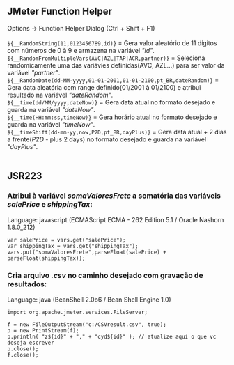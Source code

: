 ## JMeter Function Helper
Options -> Function Helper Dialog (Ctrl + Shift + F1) <br/>
 <br/>
`${__RandomString(11,0123456789,id)}` = Gera valor aleatório de 11 dígitos com números de 0 à 9 e armazena na variável *"id"*. <br/>
`${__RandomFromMultipleVars(AVC|AZL|TAP|ACR,partner)}` = Seleciona randomicamente uma das variávies definidas(AVC, AZL...) para ser valor da variável *"partner"*. <br/>
`${__RandomDate(dd-MM-yyyy,01-01-2001,01-01-2100,pt_BR,dateRandom)}` = Gera data aleatória com range definido(01/2001 à 01/2100) e atribui resultado na variável *"dateRandom"*. <br/>
`${__time(dd/MM/yyyy,dateNow)}` = Gera data atual no formato desejado e guarda na variável *"dateNow"*. <br/>
`${__time(HH:mm:ss,timeNow)}` = Gera horário atual no formato desejado e guarda na variável *"timeNow"*. <br/>
`${__timeShift(dd-mm-yy,now,P2D,pt_BR,dayPlus)}` = Gera data atual + 2 dias a frente(*P2D* - plus 2 days) no formato desejado e guarda na variável *"dayPlus"*. <br/>
 <br/>

## JSR223
### Atribui à variável *somaValoresFrete* a somatória das variáveis *salePrice* e *shippingTax*:
Language: javascript (ECMAScript ECMA - 262 Edition 5.1 / Oracle Nashorn 1.8.0_212)
```
var salePrice = vars.get("salePrice");
var shippingTax = vars.get("shippingTax");
vars.put("somaValoresFrete",parseFloat(salePrice) + parseFloat(shippingTax));
```
### Cria arquivo *.csv* no caminho desejado com gravação de resultados:
Language: java (BeanShell 2.0b6 / Bean Shell Engine 1.0)
```
import org.apache.jmeter.services.FileServer;

f = new FileOutputStream("c:/CSVresult.csv", true); 
p = new PrintStream(f); 
p.println( "z${id}" + "," + "cyd${id}" ); // atualize aqui o que vc deseja escrever
p.close();
f.close();
```
